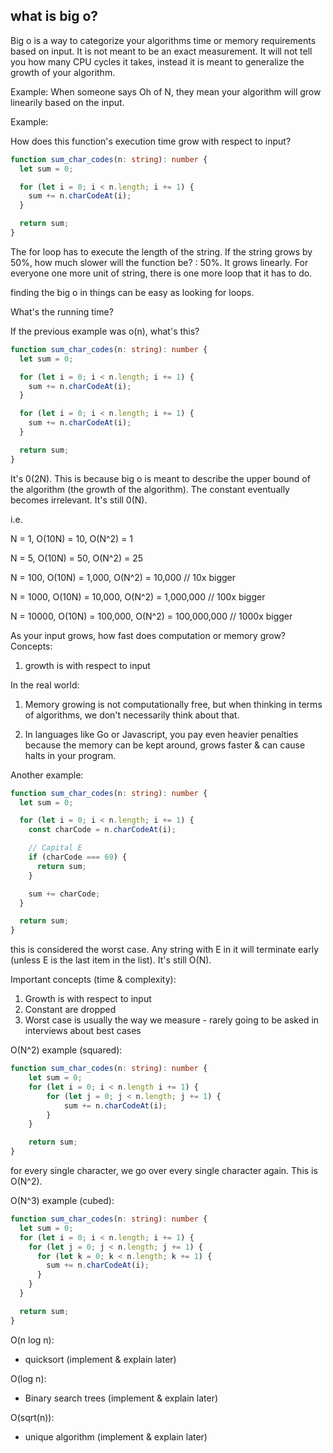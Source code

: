 ## what is big o?

Big o is a way to categorize your algorithms time or memory
requirements based on input. It is not meant to be an exact
measurement. It will not tell you how many CPU cycles it takes,
instead it is meant to generalize the growth of your algorithm.

Example:
When someone says Oh of N, they mean your algorithm will grow
linearily based on the input.

Example:

How does this function's execution time grow with respect to input?

```ts
function sum_char_codes(n: string): number {
  let sum = 0;

  for (let i = 0; i < n.length; i += 1) {
    sum += n.charCodeAt(i);
  }

  return sum;
}
```

The for loop has to execute the length of the string. If the
string grows by 50%, how much slower will the function be? : 50%.
It grows linearly. For everyone one more unit of string, there is
one more loop that it has to do.

finding the big o in things can be easy as looking for loops.

What's the running time?

If the previous example was o(n), what's this?

```ts
function sum_char_codes(n: string): number {
  let sum = 0;

  for (let i = 0; i < n.length; i += 1) {
    sum += n.charCodeAt(i);
  }

  for (let i = 0; i < n.length; i += 1) {
    sum += n.charCodeAt(i);
  }

  return sum;
}
```

It's 0(2N). This is because big o is meant to describe the upper
bound of the algorithm (the growth of the algorithm). The constant
eventually becomes irrelevant. It's still 0(N).

i.e.

N = 1, O(10N) = 10, O(N^2) = 1

N = 5, O(10N) = 50, O(N^2) = 25

N = 100, O(10N) = 1,000, O(N^2) = 10,000 // 10x bigger

N = 1000, O(10N) = 10,000, O(N^2) = 1,000,000 // 100x bigger

N = 10000, O(10N) = 100,000, O(N^2) = 100,000,000 // 1000x bigger

As your input grows, how fast does computation or memory grow?
Concepts:

1. growth is with respect to input

In the real world:

1. Memory growing is not computationally free, but when thinking
   in terms of algorithms, we don't necessarily think about that.

2. In languages like Go or Javascript, you pay even heavier
   penalties because the memory can be kept around, grows
   faster & can cause halts in your program.

Another example:

```ts
function sum_char_codes(n: string): number {
  let sum = 0;

  for (let i = 0; i < n.length; i += 1) {
    const charCode = n.charCodeAt(i);

    // Capital E
    if (charCode === 69) {
      return sum;
    }

    sum += charCode;
  }

  return sum;
}
```

this is considered the worst case. Any string with E in it
will terminate early (unless E is the last item in the list).
It's still O(N).

Important concepts (time & complexity):

1. Growth is with respect to input
2. Constant are dropped
3. Worst case is usually the way we measure - rarely going to be asked in interviews about best cases

O(N^2) example (squared):

```ts
function sum_char_codes(n: string): number {
    let sum = 0;
    for (let i = 0; i < n.length i += 1) {
        for (let j = 0; j < n.length; j += 1) {
            sum += n.charCodeAt(i);
        }
    }

    return sum;
}
```

for every single character, we go over every single character again. This is O(N^2).

O(N^3) example (cubed):

```ts
function sum_char_codes(n: string): number {
  let sum = 0;
  for (let i = 0; i < n.length; i += 1) {
    for (let j = 0; j < n.length; j += 1) {
      for (let k = 0; k < n.length; k += 1) {
        sum += n.charCodeAt(i);
      }
    }
  }

  return sum;
}
```

O(n log n):
* quicksort (implement & explain later)


O(log n):
* Binary search trees (implement & explain later)


O(sqrt(n)):
* unique algorithm (implement & explain later)

